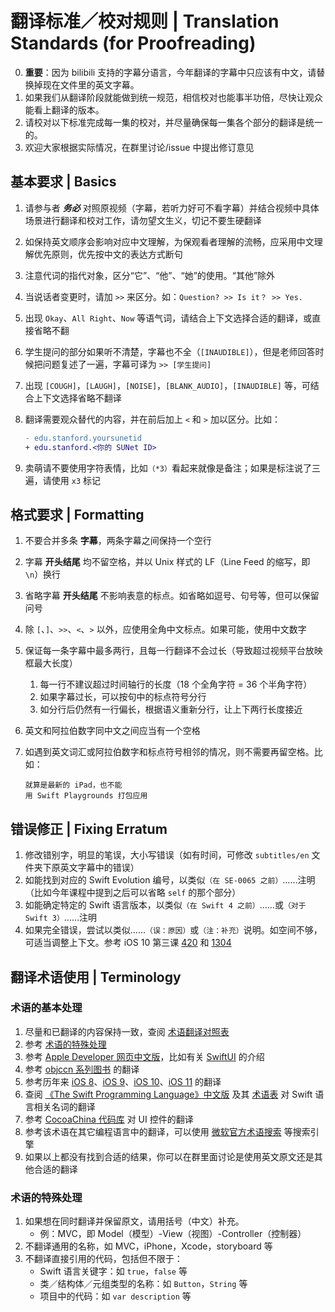 # 翻译标准／校对规则 | Translation Standards (for Proofreading)

0. **重要**：因为 bilibili 支持的字幕分语言，今年翻译的字幕中只应该有中文，请替换掉现在文件里的英文字幕。
1. 如果我们从翻译阶段就能做到统一规范，相信校对也能事半功倍，尽快让观众能看上翻译的版本。
2. 请校对以下标准完成每一集的校对，并尽量确保每一集各个部分的翻译是统一的。
3. 欢迎大家根据实际情况，在群里讨论/issue 中提出修订意见

## 基本要求 | Basics

1. 请参与者 ***务必*** 对照原视频（字幕，若听力好可不看字幕）并结合视频中具体场景进行翻译和校对工作，请勿望文生义，切记不要生硬翻译
2. 如保持英文顺序会影响对应中文理解，为保观看者理解的流畅，应采用中文理解优先原则，优先按中文的表达方式断句
3. 注意代词的指代对象，区分“它”、“他”、“她”的使用。“其他”除外
4. 当说话者变更时，请加 `>>` 来区分。如：`Question? >> Is it？ >> Yes.`
5. 出现 `Okay`、`All Right`、`Now` 等语气词，请结合上下文选择合适的翻译，或直接省略不翻
6. 学生提问的部分如果听不清楚，字幕也不全（`[INAUDIBLE]`），但是老师回答时候把问题复述了一遍，字幕可译为 `>> [学生提问]`
7. 出现 `[COUGH]`，`[LAUGH]`，`[NOISE]`，`[BLANK_AUDIO]`，`[INAUDIBLE]` 等，可结合上下文选择省略不翻译
8. 翻译需要观众替代的内容，并在前后加上 `<` 和 `>` 加以区分。比如：

    ```diff
    - edu.stanford.yoursunetid
    + edu.stanford.<你的 SUNet ID>
    ```

9. 卖萌请不要使用字符表情，比如`（*3）`看起来就像是备注；如果是标注说了三遍，请使用 `x3` 标记

## 格式要求 | Formatting

1. 不要合并多条 **字幕**，两条字幕之间保持一个空行
2. 字幕 **开头结尾** 均不留空格，并以 Unix 样式的 LF（Line Feed 的缩写，即 `\n`）换行
3. 省略字幕 **开头结尾** 不影响表意的标点。如省略如逗号、句号等，但可以保留问号
4. 除 `[`、`]`、`>>`、`<`、`>` 以外，应使用全角中文标点。如果可能，使用中文数字
5. 保证每一条字幕中最多两行，且每一行翻译不会过长（导致超过视频平台放映框最大长度）
    1. 每一行不建议超过时间轴行的长度（18 个全角字符 = 36 个半角字符）
    2. 如果字幕过长，可以按句中的标点符号分行
    3. 如分行后仍然有一行偏长，根据语义重新分行，让上下两行长度接近
6. 英文和阿拉伯数字同中文之间应当有一个空格
7. 如遇到英文词汇或阿拉伯数字和标点符号相邻的情况，则不需要再留空格。比如：

    ```srt
    就算是最新的 iPad，也不能
    用 Swift Playgrounds 打包应用
    ```

## 错误修正 | Fixing Erratum

1. 修改错别字，明显的笔误，大小写错误（如有时间，可修改 `subtitles/en` 文件夹下原英文字幕中的错误）
2. 如能找到对应的 Swift Evolution 编号，以类似`（在 SE-0065 之前）`……注明（比如今年课程中提到之后可以省略 `self` 的那个部分）
3. 如能确定特定的 Swift 语言版本，以类似`（在 Swift 4 之前）`……或`（对于 Swift 3）`……注明
4. 如果完全错误，尝试以类似……`（误：原因）`或`（注：补充）`说明。如空间不够，可适当调整上下文。参考 iOS 10 第三课 [420](https://github.com/Apollonyan/Developing-iOS-10-Apps-with-Swift/blob/master/subtitles/3.%20More%20Swift%20and%20the%20Foundation%20Framework.srt#L2100) 和 [1304](https://github.com/Apollonyan/Developing-iOS-10-Apps-with-Swift/blob/master/subtitles/3.%20More%20Swift%20and%20the%20Foundation%20Framework.srt#L6521)

## 翻译术语使用 | Terminology

### 术语的基本处理

1. 尽量和已翻译的内容保持一致，查阅 [术语翻译对照表](https://docs.qq.com/sheet/DVnBxdUdKcUh0dldE?c=B9A0B0)
2. 参考 [术语的特殊处理](#术语的特殊处理)
3. 参考 [Apple Developer 网页中文版](https://developer.apple.com/cn/)，比如有关 [SwiftUI](https://developer.apple.com/cn/xcode/swiftui/) 的介绍
4. 参考 [objccn 系列图书](https://objccn.io/products/) 的翻译
5. 参考历年来 [iOS 8](https://github.com/X140Yu/Developing_iOS_8_Apps_With_Swift)、[iOS 9](https://github.com/SwiftGGTeam/Developing-iOS-9-Apps-with-Swift)、[iOS 10](https://github.com/Apollonyan/Developing-iOS-10-Apps-with-Swift)、[iOS 11](https://github.com/Apollonyan/Developing-iOS-11-Apps-with-Swift) 的翻译
6. 查阅 [《The Swift Programming Language》中文版](https://swiftgg.gitbook.io/swift/) 及其 [术语表](https://github.com/SwiftGGTeam/the-swift-programming-language-in-chinese#%E6%9C%AF%E8%AF%AD%E8%A1%A8) 对 Swift 语言相关名词的翻译
7. 参考 [CocoaChina 代码库](http://code.cocoachina.com/) 对 UI 控件的翻译
8. 参考该术语在其它编程语言中的翻译，可以使用 [微软官方术语搜索](https://www.microsoft.com/Language/zh-cn/Search.aspx) 等搜索引擎
9. 如果以上都没有找到合适的结果，你可以在群里面讨论是使用英文原文还是其他合适的翻译

### 术语的特殊处理

1. 如果想在同时翻译并保留原文，请用括号（中文）补充。
    - 例：MVC，即 Model（模型）-View（视图）-Controller（控制器）
2. 不翻译通用的名称，如 MVC，iPhone，Xcode，storyboard 等
3. 不翻译直接引用的代码，包括但不限于：
    - Swift 语言关键字：如 `true`，`false` 等
    - 类／结构体／元组类型的名称：如 `Button`，`String` 等
    - 项目中的代码：如 `var description` 等
